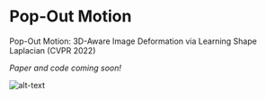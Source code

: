 # Pop-Out Motion
Pop-Out Motion: 3D-Aware Image Deformation via Learning Shape Laplacian (CVPR 2022)

*Paper and code coming soon!*

![alt-text](https://github.com/jyunlee/Pop-Out-Motion/blob/main/teaser.gif)

